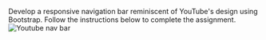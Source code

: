 Develop a responsive navigation bar reminiscent of YouTube's design using Bootstrap. Follow the instructions below to complete the assignment.
![Youtube nav bar](https://ibb.co/fqcTyPD)

